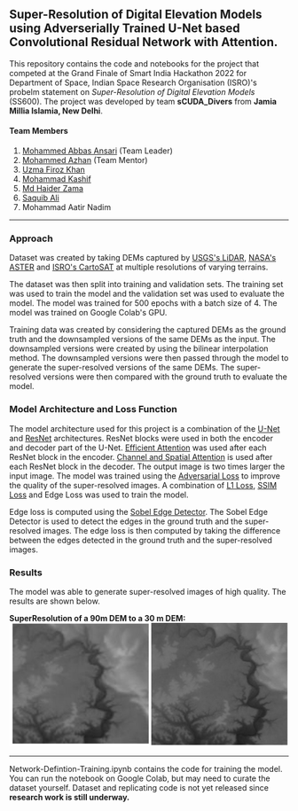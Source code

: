 ## Super-Resolution of Digital Elevation Models using Adverserially Trained U-Net based Convolutional Residual Network with Attention.

This repository contains the code and notebooks for the project that competed at the Grand Finale of Smart India Hackathon 2022 for Department of Space, Indian Space Research Organisation (ISRO)'s probelm statement on *Super-Resolution of Digital Elevation Models* (SS600). The project was developed by team **sCUDA_Divers** from **Jamia Millia Islamia, New Delhi**.
#### Team Members
1. [Mohammed Abbas Ansari](https://github.com/m-abbas-ansari/) (Team Leader)
2. [Mohammed Azhan](https://github.com/sheikhazhanmohammed/) (Team Mentor)
3. [Uzma Firoz Khan](https://github.com/uzma024/)
4. [Mohammad Kashif](https://github.com/M0hammad-Kashif/)
5. [Md Haider Zama](https://github.com/haiderzm/)
6. [Saquib Ali](https://github.com/saquibali7/)
6. Mohammad Aatir Nadim

<hr>

### Approach

Dataset was created by taking DEMs captured by [USGS's LiDAR](http://shadedrelief.com/SampleElevationModels/), [NASA's ASTER](https://www.youtube.com/watch?v=roryIlOEWlI&ab_channel=GeoDeltaLabs) and [ISRO's CartoSAT](https://bhuvan-app3.nrsc.gov.in/data/download/tools/document/cartodem_bro_final.pdf) at multiple resolutions of varying terrains.

The dataset was then split into training and validation sets. The training set was used to train the model and the validation set was used to evaluate the model. The model was trained for 500 epochs with a batch size of 4. The model was trained on Google Colab's GPU.

Training data was created by considering the captured DEMs as the ground truth and the downsampled versions of the same DEMs as the input. The downsampled versions were created by using the bilinear interpolation method. The downsampled versions were then passed through the model to generate the super-resolved versions of the same DEMs. The super-resolved versions were then compared with the ground truth to evaluate the model.

### Model Architecture and Loss Function

The model architecture used for this project is a combination of the [U-Net](https://arxiv.org/abs/1505.04597) and [ResNet](https://arxiv.org/abs/1512.03385) architectures. ResNet blocks were used in both the encoder and decoder part of the U-Net. [Efficient Attention](https://arxiv.org/abs/1812.01243) was used after each ResNet block in the encoder. [Channel and Spatial Attention](https://www.sciencedirect.com/science/article/pii/S1000936121003459) is used after each ResNet block in the decoder. The output image is two times larger the input image. The model was trained using the [Adversarial Loss](https://arxiv.org/abs/1611.07004) to improve the quality of the super-resolved images. A combination of [L1 Loss](https://arxiv.org/abs/1701.03022), [SSIM Loss](https://arxiv.org/abs/1511.08861) and Edge Loss was used to train the model.

Edge loss is computed using the [Sobel Edge Detector](https://en.wikipedia.org/wiki/Sobel_operator). The Sobel Edge Detector is used to detect the edges in the ground truth and the super-resolved images. The edge loss is then computed by taking the difference between the edges detected in the ground truth and the super-resolved images.

### Results

The model was able to generate super-resolved images of high quality. The results are shown below.

**SuperResolution of a 90m DEM to a 30 m DEM:**<br>
![Results](result.png)

<hr>

Network-Defintion-Training.ipynb contains the code for training the model. You can run the notebook on Google Colab, but may need to curate the dataset yourself. Dataset and replicating code is not yet released since **research work is still underway.**

